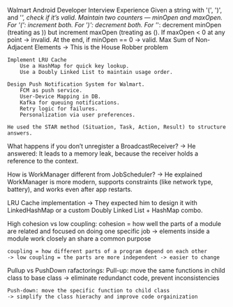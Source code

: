 Walmart Android Developer Interview Experience
	Given a string with '(', ')', and '*', check if it’s valid.	
		Maintain two counters — minOpen and maxOpen.
		For '(': increment both.
		For ')': decrement both.
		For '*': decrement minOpen (treating as )) but increment maxOpen (treating as ().
		If maxOpen < 0 at any point → invalid.
		At the end, if minOpen == 0 → valid.
	Max Sum of Non-Adjacent Elements -> This is the House Robber problem

	Implement LRU Cache
		Use a HashMap for quick key lookup.
		Use a Doubly Linked List to maintain usage order.

	Design Push Notification System for Walmart.
		FCM as push service.
		User-Device Mapping in DB.
		Kafka for queuing notifications.
		Retry logic for failures.
		Personalization via user preferences.

	He used the STAR method (Situation, Task, Action, Result) to structure answers.
	

What happens if you don’t unregister a BroadcastReceiver?
-> He answered: It leads to a memory leak, because the receiver holds a reference to the context.

How is WorkManager different from JobScheduler?	
-> He explained WorkManager is more modern, supports constraints (like network type, battery), and works even after app restarts.

LRU Cache implementation
-> They expected him to design it with LinkedHashMap or a custom Doubly Linked List + HashMap combo.

High cohesion vs low coupling:
	cohesion = how well the parts of a module are related and focused on doing one specific job
	-> elements inside a module work closely an share a common purpose
	
	coupling = how different parts of a program depend on each other
	-> low coupling = the parts are more independent -> easier to change

Pullup vs PushDown rafactorings:
	Pull-up: move the same functions in child class to base class
	-> eliminate redundanct code, prevent inconsistencies
	
	Push-down: move the specific function to child class
	-> simplify the class hierachy and improve code orgainization
